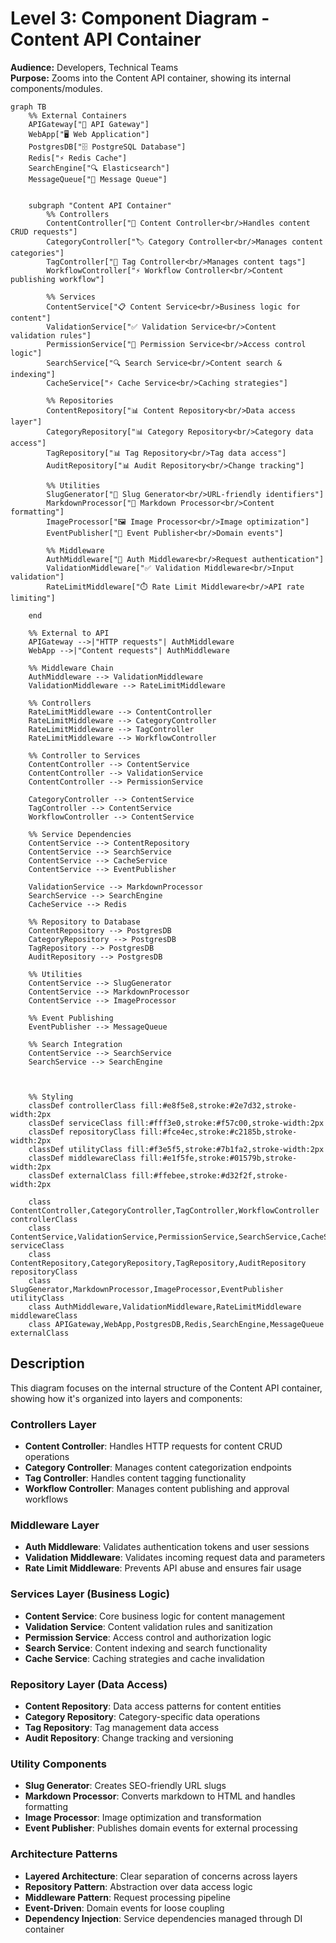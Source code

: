 # Level 3: Component Diagram - Content API Container

**Audience:** Developers, Technical Teams  
**Purpose:** Zooms into the Content API container, showing its internal components/modules.

```mermaid
graph TB
    %% External Containers
    APIGateway["🚪 API Gateway"]
    WebApp["🖥️ Web Application"]
    PostgresDB["🗄️ PostgreSQL Database"]
    Redis["⚡ Redis Cache"]
    SearchEngine["🔍 Elasticsearch"]
    MessageQueue["📨 Message Queue"]

    
    subgraph "Content API Container"
        %% Controllers
        ContentController["📝 Content Controller<br/>Handles content CRUD requests"]
        CategoryController["🏷️ Category Controller<br/>Manages content categories"]
        TagController["🔖 Tag Controller<br/>Manages content tags"]
        WorkflowController["⚡ Workflow Controller<br/>Content publishing workflow"]
        
        %% Services
        ContentService["📋 Content Service<br/>Business logic for content"]
        ValidationService["✅ Validation Service<br/>Content validation rules"]
        PermissionService["🔐 Permission Service<br/>Access control logic"]
        SearchService["🔍 Search Service<br/>Content search & indexing"]
        CacheService["⚡ Cache Service<br/>Caching strategies"]
        
        %% Repositories
        ContentRepository["📊 Content Repository<br/>Data access layer"]
        CategoryRepository["📊 Category Repository<br/>Category data access"]
        TagRepository["📊 Tag Repository<br/>Tag data access"]
        AuditRepository["📊 Audit Repository<br/>Change tracking"]
        
        %% Utilities
        SlugGenerator["🔗 Slug Generator<br/>URL-friendly identifiers"]
        MarkdownProcessor["📝 Markdown Processor<br/>Content formatting"]
        ImageProcessor["🖼️ Image Processor<br/>Image optimization"]
        EventPublisher["📡 Event Publisher<br/>Domain events"]
        
        %% Middleware
        AuthMiddleware["🔐 Auth Middleware<br/>Request authentication"]
        ValidationMiddleware["✅ Validation Middleware<br/>Input validation"]
        RateLimitMiddleware["⏱️ Rate Limit Middleware<br/>API rate limiting"]
        
    end
    
    %% External to API
    APIGateway -->|"HTTP requests"| AuthMiddleware
    WebApp -->|"Content requests"| AuthMiddleware
    
    %% Middleware Chain
    AuthMiddleware --> ValidationMiddleware
    ValidationMiddleware --> RateLimitMiddleware
    
    %% Controllers
    RateLimitMiddleware --> ContentController
    RateLimitMiddleware --> CategoryController
    RateLimitMiddleware --> TagController
    RateLimitMiddleware --> WorkflowController
    
    %% Controller to Services
    ContentController --> ContentService
    ContentController --> ValidationService
    ContentController --> PermissionService
    
    CategoryController --> ContentService
    TagController --> ContentService
    WorkflowController --> ContentService
    
    %% Service Dependencies
    ContentService --> ContentRepository
    ContentService --> SearchService
    ContentService --> CacheService
    ContentService --> EventPublisher
    
    ValidationService --> MarkdownProcessor
    SearchService --> SearchEngine
    CacheService --> Redis
    
    %% Repository to Database
    ContentRepository --> PostgresDB
    CategoryRepository --> PostgresDB
    TagRepository --> PostgresDB
    AuditRepository --> PostgresDB
    
    %% Utilities
    ContentService --> SlugGenerator
    ContentService --> MarkdownProcessor
    ContentService --> ImageProcessor
    
    %% Event Publishing
    EventPublisher --> MessageQueue
    
    %% Search Integration
    ContentService --> SearchService
    SearchService --> SearchEngine
    

    
    %% Styling
    classDef controllerClass fill:#e8f5e8,stroke:#2e7d32,stroke-width:2px
    classDef serviceClass fill:#fff3e0,stroke:#f57c00,stroke-width:2px
    classDef repositoryClass fill:#fce4ec,stroke:#c2185b,stroke-width:2px
    classDef utilityClass fill:#f3e5f5,stroke:#7b1fa2,stroke-width:2px
    classDef middlewareClass fill:#e1f5fe,stroke:#01579b,stroke-width:2px
    classDef externalClass fill:#ffebee,stroke:#d32f2f,stroke-width:2px
    
    class ContentController,CategoryController,TagController,WorkflowController controllerClass
    class ContentService,ValidationService,PermissionService,SearchService,CacheService serviceClass
    class ContentRepository,CategoryRepository,TagRepository,AuditRepository repositoryClass
    class SlugGenerator,MarkdownProcessor,ImageProcessor,EventPublisher utilityClass
    class AuthMiddleware,ValidationMiddleware,RateLimitMiddleware middlewareClass
    class APIGateway,WebApp,PostgresDB,Redis,SearchEngine,MessageQueue externalClass
```

## Description

This diagram focuses on the internal structure of the Content API container, showing how it's organized into layers and components:

### Controllers Layer
- **Content Controller**: Handles HTTP requests for content CRUD operations
- **Category Controller**: Manages content categorization endpoints
- **Tag Controller**: Handles content tagging functionality
- **Workflow Controller**: Manages content publishing and approval workflows

### Middleware Layer
- **Auth Middleware**: Validates authentication tokens and user sessions
- **Validation Middleware**: Validates incoming request data and parameters
- **Rate Limit Middleware**: Prevents API abuse and ensures fair usage

### Services Layer (Business Logic)
- **Content Service**: Core business logic for content management
- **Validation Service**: Content validation rules and sanitization
- **Permission Service**: Access control and authorization logic
- **Search Service**: Content indexing and search functionality
- **Cache Service**: Caching strategies and cache invalidation

### Repository Layer (Data Access)
- **Content Repository**: Data access patterns for content entities
- **Category Repository**: Category-specific data operations
- **Tag Repository**: Tag management data access
- **Audit Repository**: Change tracking and versioning

### Utility Components
- **Slug Generator**: Creates SEO-friendly URL slugs
- **Markdown Processor**: Converts markdown to HTML and handles formatting
- **Image Processor**: Image optimization and transformation
- **Event Publisher**: Publishes domain events for external processing

### Architecture Patterns
- **Layered Architecture**: Clear separation of concerns across layers
- **Repository Pattern**: Abstraction over data access logic
- **Middleware Pattern**: Request processing pipeline
- **Event-Driven**: Domain events for loose coupling
- **Dependency Injection**: Service dependencies managed through DI container
